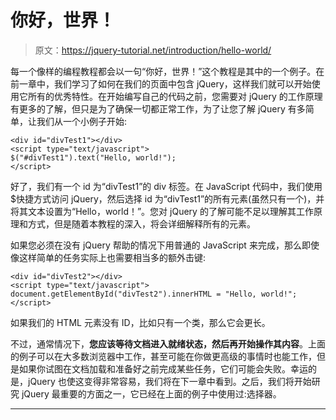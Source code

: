 # 你好，世界！

> 原文：<https://jquery-tutorial.net/introduction/hello-world/>

每一个像样的编程教程都会以一句“你好，世界！”这个教程是其中的一个例子。在前一章中，我们学习了如何在我们的页面中包含 jQuery，这样我们就可以开始使用它所有的优秀特性。在开始编写自己的代码之前，您需要对 jQuery 的工作原理有更多的了解，但只是为了确保一切都正常工作，为了让您了解 jQuery 有多简单，让我们从一个小例子开始:

```
<div id="divTest1"></div>
<script type="text/javascript">
$("#divTest1").text("Hello, world!");
</script>
```

好了，我们有一个 id 为“divTest1”的 div 标签。在 JavaScript 代码中，我们使用$快捷方式访问 jQuery，然后选择 id 为“divTest1”的所有元素(虽然只有一个)，并将其文本设置为“Hello，world！”。您对 jQuery 的了解可能不足以理解其工作原理和方式，但是随着本教程的深入，将会详细解释所有的元素。

如果您必须在没有 jQuery 帮助的情况下用普通的 JavaScript 来完成，那么即使像这样简单的任务实际上也需要相当多的额外击键:

```
<div id="divTest2"></div>
<script type="text/javascript">
document.getElementById("divTest2").innerHTML = "Hello, world!";
</script>
```

如果我们的 HTML 元素没有 ID，比如只有一个类，那么它会更长。

<input type="hidden" name="IL_IN_ARTICLE">

不过，通常情况下，**您应该等待文档进入就绪状态，然后再开始操作其内容**。上面的例子可以在大多数浏览器中工作，甚至可能在你做更高级的事情时也能工作，但是如果你试图在文档加载和准备好之前完成某些任务，它们可能会失败。幸运的是，jQuery 也使这变得非常容易，我们将在下一章中看到。之后，我们将开始研究 jQuery 最重要的方面之一，它已经在上面的例子中使用过:选择器。

* * *
